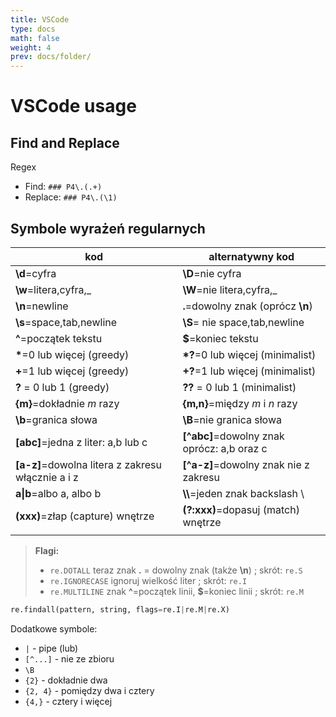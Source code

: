 ```yaml
---
title: VSCode
type: docs
math: false
weight: 4
prev: docs/folder/
---
```


# VSCode usage


## Find and Replace

Regex

- Find: `### P4\.(.+)`
- Replace: `### P4\.(\1)`





## Symbole wyrażeń regularnych

| kod                                               | alternatywny kod                           |
| ------------------------------------------------- | ------------------------------------------ |
| **\d**=cyfra                                      | **\D**=nie cyfra                           |
| **\w**=litera,cyfra,_                             | **\W**=nie litera,cyfra,_                  |
| **\n**=newline                                    | **.**=dowolny znak (oprócz **\n**)         |
| **\s**=space,tab,newline                          | **\S**= nie space,tab,newline              |
| **^**=początek tekstu                             | **$**=koniec tekstu                        |
| **\***=0 lub więcej (greedy)                      | **\*?**=0 lub więcej (minimalist)          |
| **+**=1 lub więcej (greedy)                       | **+?**=1 lub więcej (minimalist)           |
| **?** = 0 lub 1 (greedy)                          | **??** = 0 lub 1 (minimalist)              |
| **{m}**=dokładnie *m* razy                        | **{m,n}**=między *m* i *n* razy            |
| **\b**=granica słowa                              | **\B**=nie granica słowa                   |
| **[abc]**=jedna z liter: a,b lub c                | **[^abc]**=dowolny znak oprócz: a,b oraz c |
| **[a-z]**=dowolna litera z zakresu włącznie a i z | **[^a-z]**=dowolny znak nie z zakresu      |
| **a\|b**=albo a, albo b                           | **\\\\**=jeden znak backslash \\           |
| **(xxx)**=złap (capture) wnętrze                  | **(?:xxx)**=dopasuj (match) wnętrze        |
|                                                   |                                            |



> **Flagi:**
> - `re.DOTALL` teraz znak **.** = dowolny znak (także **\n**) ; skrót: `re.S`
> - `re.IGNORECASE` ignoruj wielkość liter ; skrót: `re.I`
> - `re.MULTILINE` znak **^**=początek linii, **$**=koniec linii ; skrót: `re.M`

```py
re.findall(pattern, string, flags=re.I|re.M|re.X)
```

Dodatkowe symbole:

- `|` - pipe (lub)
- `[^...]` - nie ze zbioru
- `\B`
- `{2}` - dokładnie dwa
- `{2, 4}` - pomiędzy dwa i cztery
- `{4,}` - cztery i więcej




